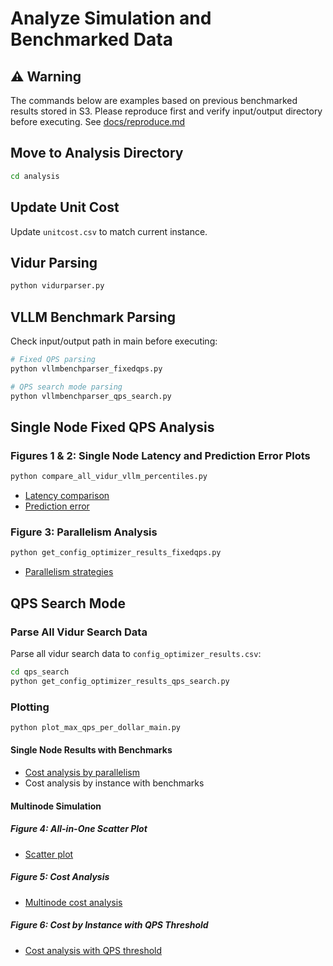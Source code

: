 
# Analyze Simulation and Benchmarked Data

## ⚠️ Warning
The commands below are examples based on previous benchmarked results stored in S3. Please reproduce first and verify input/output directory before executing. See [docs/reproduce.md](docs/reproduce.md)

## Move to Analysis Directory
```bash
cd analysis
```

## Update Unit Cost
Update `unitcost.csv` to match current instance.

## Vidur Parsing
```bash
python vidurparser.py
```

## VLLM Benchmark Parsing
Check input/output path in main before executing:

```bash
# Fixed QPS parsing
python vllmbenchparser_fixedqps.py

# QPS search mode parsing
python vllmbenchparser_qps_search.py
```
## Single Node Fixed QPS Analysis

### Figures 1 & 2: Single Node Latency and Prediction Error Plots
```bash
python compare_all_vidur_vllm_percentiles.py
```

- [Latency comparison](../analysis/vidur_results/qu_brand/fixed_qps/aggregated_p99_latency_comparison.png)
- [Prediction error](../analysis/vidur_results/qu_brand/fixed_qps/aggregated_prediction_error_comparison.png)

### Figure 3: Parallelism Analysis
```bash
python get_config_optimizer_results_fixedqps.py
```

- [Parallelism strategies](../analysis/vidur_results/qu_brand/fixed_qps/parallel_figs/parallelism_strategies_p4d_a100_40g_nvlink_qps29.0.png)


## QPS Search Mode

### Parse All Vidur Search Data
Parse all vidur search data to `config_optimizer_results.csv`:

```bash
cd qps_search
python get_config_optimizer_results_qps_search.py
```

### Plotting
```bash
python plot_max_qps_per_dollar_main.py
```

#### Single Node Results with Benchmarks
- [Cost analysis by parallelism](../analysis/qps_search/max_qps/parallel_figs/parallelism_strategies_a10g_g5.png)
- Cost analysis by instance with benchmarks

#### Multinode Simulation

##### Figure 4: All-in-One Scatter Plot
- [Scatter plot](../analysis/qps_search/max_qps/max_qps_per_dollar_qps_Qwen_Qwen2.5-1.5B.png)

##### Figure 5: Cost Analysis
- [Multinode cost analysis](../analysis/qps_search/max_qps/max_qps_per_dollar_barchart_multinode.png)

##### Figure 6: Cost by Instance with QPS Threshold
- [Cost analysis with QPS threshold](../analysis/qps_search/max_qps/min_total_cost_qps_per_node_40.png)

